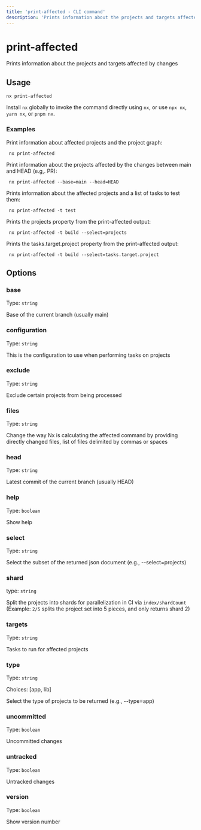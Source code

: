 ```yaml
---
title: 'print-affected - CLI command'
description: 'Prints information about the projects and targets affected by changes'
---
```


# print-affected

Prints information about the projects and targets affected by changes

## Usage

```shell
nx print-affected
```

Install `nx` globally to invoke the command directly using `nx`, or use `npx nx`, `yarn nx`, or `pnpm nx`.

### Examples

Print information about affected projects and the project graph:

```shell
 nx print-affected
```

Print information about the projects affected by the changes between main and HEAD (e.g,. PR):

```shell
 nx print-affected --base=main --head=HEAD
```

Prints information about the affected projects and a list of tasks to test them:

```shell
 nx print-affected -t test
```

Prints the projects property from the print-affected output:

```shell
 nx print-affected -t build --select=projects
```

Prints the tasks.target.project property from the print-affected output:

```shell
 nx print-affected -t build --select=tasks.target.project
```

## Options

### base

Type: `string`

Base of the current branch (usually main)

### configuration

Type: `string`

This is the configuration to use when performing tasks on projects

### exclude

Type: `string`

Exclude certain projects from being processed

### files

Type: `string`

Change the way Nx is calculating the affected command by providing directly changed files, list of files delimited by commas or spaces

### head

Type: `string`

Latest commit of the current branch (usually HEAD)

### help

Type: `boolean`

Show help

### select

Type: `string`

Select the subset of the returned json document (e.g., --select=projects)

### shard

type: `string`

Split the projects into shards for parallelization in CI via `index/shardCount` (Example: `2/5` splits the project set into 5 pieces, and only returns shard 2)

### targets

Type: `string`

Tasks to run for affected projects

### type

Type: `string`

Choices: [app, lib]

Select the type of projects to be returned (e.g., --type=app)

### uncommitted

Type: `boolean`

Uncommitted changes

### untracked

Type: `boolean`

Untracked changes

### version

Type: `boolean`

Show version number
